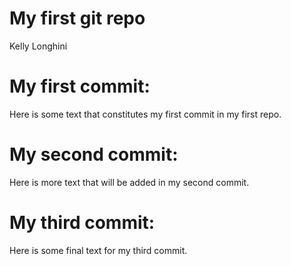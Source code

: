 My first git repo
================
Kelly Longhini

# My first commit:

Here is some text that constitutes my first commit in my first repo.

# My second commit:

Here is more text that will be added in my second commit.

# My third commit:

Here is some final text for my third commit.
